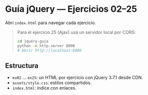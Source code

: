 # Guía jQuery — Ejercicios 02–25

Abrí `index.html` para navegar cada ejercicio.

> Para el ejercicio 25 (Ajax) usá un servidor local por CORS:
>
> ```bash
> cd jquery-guia
> python -m http.server 8000
> # Abrir http://localhost:8000
> ```

## Estructura
- `ex02` … `ex25`: un HTML por ejercicio con jQuery 3.7.1 desde CDN.
- `assets/style.css`: estilos compartidos.
- `index.html`: índice con enlaces.


